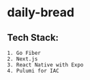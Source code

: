# daily-bread
## Tech Stack:
    1. Go Fiber
    2. Next.js
    3. React Native with Expo
    4. Pulumi for IAC
